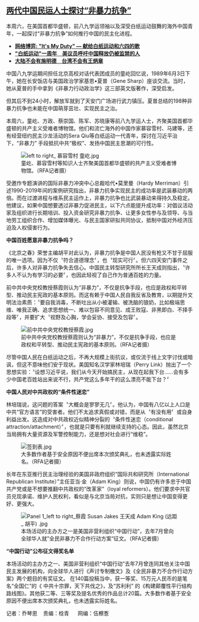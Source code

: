 <!--1705847458000-->
[两代中国民运人士探讨“非暴力抗争”](https://www.rfa.org/mandarin/yataibaodao/shehui/lu-01212024093031.html)
------

<p>本周六，在美国首都华盛顿，前八九学运领袖以及深受白纸运动鼓舞的海外中国青年，一起探讨“非暴力抗争”如何推行中国的民主化进程。</p><ul><li><strong><a href="https://www.rfa.org/mandarin/zhuanlan/wangluoboyi/iwar-12062023161348.html">网络博弈: "It's My Duty" — 献给白纸运动和六四的歌</a></strong></li><li><strong><a href="https://www.rfa.org/mandarin/yataibaodao/junshiwaijiao/jw-11292023140856.html">"白纸运动"一周年　美议员呼吁中国释放仍被监禁的人</a></strong></li><li><strong><a href="https://www.rfa.org/mandarin/yataibaodao/gangtai/wy-01162024112353.html">大陆不会有施明德　台湾不会有王炳章</a></strong></li></ul><p><span style="font-weight: 400;">中国八九学运期间担任北京高校对话代表团成员的童屹回忆说，1989年6月3日下午，她在长安饭店与美国政治学家基恩•夏普（Gene Sharp）座谈交流。当时，她从夏普的手中拿到《非暴力行动政治学》这三部英文版著作，深受启发。</span></p><p><span style="font-weight: 400;">但其后不到24小时，解放军就到了天安门广场进行武力镇压。夏普总结的198种非暴力抗争也未能在中国萌芽茁壮、实现民主之治。</span></p><p><span style="font-weight: 400;">本周六，童屹、方政、蔡崇国、陈军、苏晓康等前八九学运人士，齐聚美国首都华盛顿的共产主义受难者博物馆。他们和流亡海外的中国作家慕容雪村、马建等，还有经营纽约民主沙龙活动的Sera Qiu等白纸运动一代青年，探讨在习近平治下，“非暴力” 手段抵抗中共“极权”、发扬中国民主思潮的可行性。</span></p><figure><img alt="left to right_ 慕容雪村  童屹.jpg" class="image-richtext image-inline" height="" src="https://www.rfa.org/mandarin/yataibaodao/shehui/left-to-right_-61555bb996ea6751-7ae55c79.jpg" title="left to right_ 慕容雪村  童屹.jpg" width=""/><figcaption>童屹、慕容雪村等知识人士齐聚美国首都华盛顿的共产主义受难者博物馆。（RFA记者摄）</figcaption></figure><p><span style="font-weight: 400;"></span></p><p><span style="font-weight: 400;">受邀作专题演讲的国际非暴力冲突中心总裁哈代•莫里曼（Hardy Merriman）引述1990-2019年间的案例研究指出，非暴力抗争实现民主的成功率是武装暴动的两倍。而在过渡进程与维系民主运作上，非暴力抗争也比武装暴动来得持久及稳定。他建议，如果中国想要透过非暴力促进民主，以下六点能提升成功率：对倡议活动家及组织进行长期培训、投入资金研究非暴力抗争、让更多女性参与及领导、与当地劳工组织合作、增加媒体曝光、与民主国家研拟共同协议，抵制中国对外经济压迫及人权侵害行为。</span></p><p><b>中国百姓愿意非暴力抗争吗？</b></p><p><span style="font-weight: 400;">《北京之春》荣誉主编胡平对此认为，非暴力抗争是中国人民没有枪又不甘于屈服的唯一选项。因为不仅〝符合道德理念〞，也〝现实可行〞。但六四天安门事件之后，许多人对非暴力抗争失去信心。中国民主转型研究所所长王天成则指出，〝许多人不认为有学习的必要〞，也因此轻视了自己作为普通百姓的力量。</span></p><p><span style="font-weight: 400;">前中共中央党校教授蔡霞则认为“非暴力”，不仅是抗争手段，也应是政权和平转型、推动民主宪政的基本原则。而这有赖于中国人民自我反省及教育，以期提升文明法治素质：〝要自我消毒，不断吐出从小被灌输、被洗脑的狼奶，比如极端思维、唯我正确、追求思想统一、难以包容不同意见、成王败寇、非黑即白、不择手段等〞，并要扩大〝视野及心胸，学会妥协、接受及包容〞。</span></p><figure><img alt="前中共中央党校教授蔡霞.jpg" class="image-richtext image-inline" src="https://www.rfa.org/mandarin/yataibaodao/shehui/524d4e2d51714e2d592e515a6821655963888521971e.jpg" title="前中共中央党校教授蔡霞.jpg"/><figcaption>前中共中央党校教授蔡霞则认为“非暴力”，不仅是抗争手段，也应是政权和平转型、推动民主宪政的基本原则。（RFA记者摄）</figcaption></figure><p><span style="font-weight: 400;"></span></p><p><span style="font-weight: 400;">尽管中国人民在白纸运动之后，不再大规模上街抗议，或仅流于线上文字讨伐或暗讽，但这不意味他们安于现状。美国知名汉学家林培瑞（Perry Link）抛出了一个思想实验：〝设想习近平说，我们从今天开始搞民主，从现在起我下台……会有多少中国老百姓站出来说不行，共产党这么多年干的这么漂亮不能下台？〞</span></p><p><b>中国人民对中共政权的“条件性迷恋”</b></p><p><span style="font-weight: 400;">林培瑞说，这问题的答案〝大概会是寥寥无几〞。他认为，中国有八亿以上人口是中共“官方语言”的受害者。他们不太追求真假或对错，而是从〝有没有用〞或自身利益出发。这造成对中共政权近似精神分裂的〝条件性迷恋（conditional attraction/attachment）〞，也就是只要有利就继续支持的心态。因此，虽然北京当局拥有大量资源及军警控制能力，还是想对社会进行“维稳”。</span></p><figure><img alt="签到表.jpg" class="image-richtext image-inline" src="https://www.rfa.org/mandarin/yataibaodao/shehui/7b7e52308868.jpg" title="签到表.jpg"/><figcaption>大多数作者基于安全原因不便出席本次颁奖典礼，也未透露实际姓名。（RFA记者摄）</figcaption></figure><p><span style="font-weight: 400;"></span></p><p><span style="font-weight: 400;">长年在东亚推行民主治理经验的美国非政府组织“国际共和研究所（International Republican Institute）”主任亚当‧金（Adam King）则说，中国仍有许多忠于中国共产党或是不想要推翻中共政权的“改革家”（loyal reformers）。他们要求中共官员兑现承诺、维护人民权利，看似是与北京当局对抗，实则只是想让中国变得更好、更强大。</span></p><figure><img alt="Panel 1_left to right_蔡霞 Susan Jakes 王天成 Adam King (远距_ 胡平) .jpg" class="image-richtext image-inline" src="https://www.rfa.org/mandarin/yataibaodao/shehui/panel-1_left-to-right_8521971e-susan-jakes-738b59296210-adam-king-8fdc8ddd_-80e15e73.jpg" title="Panel 1_left to right_蔡霞 Susan Jakes 王天成 Adam King (远距_ 胡平) .jpg"/><figcaption>本场活动的主办方之一是美国非营利组织“中国行动”，去年7月曾向全球华人就”全民非暴力不合作行动方案“征文。（RFA记者摄）</figcaption></figure><p><span style="font-weight: 400;"></span></p><p><b>“中国行动”公布征文得奖名单</b></p><p><span style="font-weight: 400;">本场活动的主办方之一、美国非营利组织“中国行动”去年7月曾连同其他关注中国民主发展的机构，向全球华人进行《声讨专制檄文》及《全民非暴力不合作行动方案》两个题目的有奖征文。 在140篇投稿当中，获一等奖、15万元人民币的是笔名“全国仁”的《 中共十宗罪，天下共伐之》，及“苏利利” 的《构建颠覆性平行结构路线图》。其他获二等、三等奖及提名优秀的作品总计20篇。大多数作者基于安全原因不便出席本次颁奖典礼，也未透露实际姓名。</span></p><p><span style="font-weight: 400;">记者：乔琴恩</span>    <span style="font-weight: 400;">责编：梒青      网编：伍檫愙</span></p>
